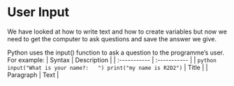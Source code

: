 # User Input
We have looked at how to write text and how to create variables but now we need to get the computer to ask questions and save the answer we give.

Python uses the input() function to ask a question to the programme’s user. 
For example:
| Syntax | Description |
| :----------- | :----------- |
| ```python
input("What is your name?:   ")
print("my name is R2D2")``` | Title |
| Paragraph | Text |
